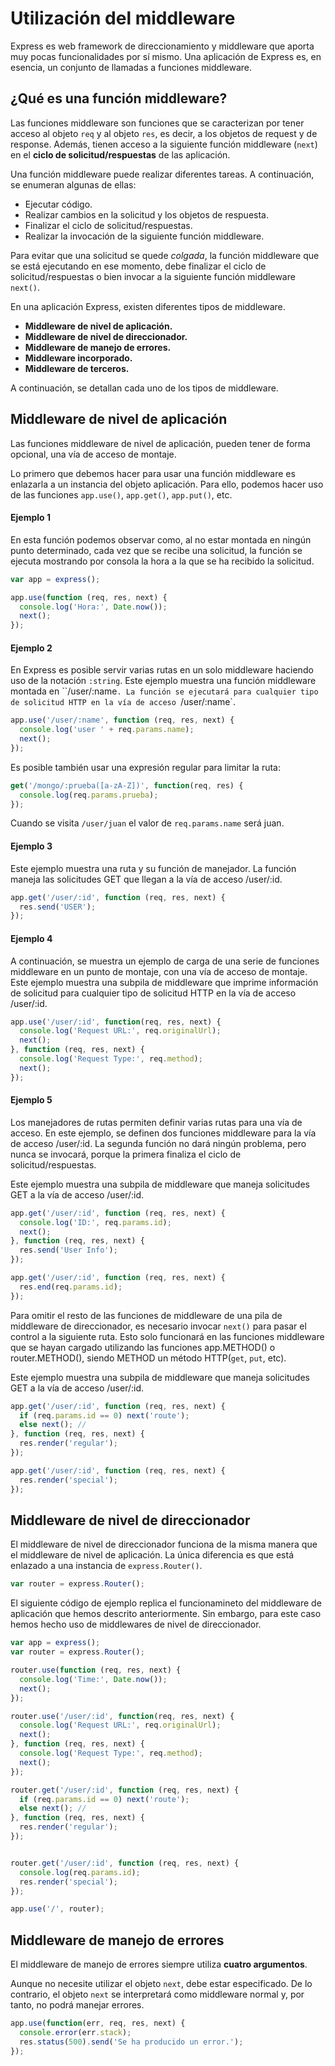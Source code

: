 # Utilización del middleware

Express es web framework de direccionamiento y middleware que aporta muy pocas
funcionalidades por sí mismo. Una aplicación de Express es, en esencia, un
conjunto de llamadas a funciones middleware.

## ¿Qué es una función middleware?

Las funciones middleware son funciones que se caracterizan por tener acceso al
objeto `req` y al objeto `res`, es decir, a los objetos de request y de
response. Además, tienen acceso a la siguiente función middleware (`next`)
en el **ciclo de solicitud/respuestas** de las aplicación.

Una función middleware puede realizar diferentes tareas. A continuación, se
enumeran algunas de ellas:

* Ejecutar código.
* Realizar cambios en la solicitud y los objetos de respuesta.
* Finalizar el ciclo de solicitud/respuestas.
* Realizar la invocación de la siguiente función middleware.

Para evitar que una solicitud se quede *colgada*, la función middleware que se
está ejecutando en ese momento, debe finalizar el ciclo de solicitud/respuestas
o bien invocar a la siguiente función middleware `next()`.

En una aplicación Express, existen diferentes tipos de middleware.

* **Middleware de nivel de aplicación.**
* **Middleware de nivel de direccionador.**
* **Middleware de manejo de errores.**
* **Middleware incorporado.**
* **Middleware de terceros.**

A continuación, se detallan cada uno de los tipos de middleware.

## Middleware de nivel de aplicación

Las funciones middleware de nivel de aplicación, pueden tener de forma
opcional, una vía de acceso de montaje.

Lo primero que debemos hacer para usar una función middleware es enlazarla
a un instancia del objeto aplicación. Para ello, podemos hacer uso de las
funciones `app.use()`, `app.get()`, `app.put()`, etc.

#### Ejemplo 1

En esta función podemos observar como, al no estar montada en ningún punto
determinado, cada vez que se recibe una solicitud, la función se ejecuta
mostrando por consola la hora a la que se ha recibido la solicitud.

```javascript
var app = express();

app.use(function (req, res, next) {
  console.log('Hora:', Date.now());
  next();
});
```

#### Ejemplo 2

En Express es posible servir varias rutas en un solo middleware haciendo uso
de la notación `:string`. Este ejemplo muestra una función middleware
montada en ``/user/:name`. La función se ejecutará para cualquier tipo de
solicitud HTTP en la vía de acceso `/user/:name`.

```javascript
app.use('/user/:name', function (req, res, next) {
  console.log('user ' + req.params.name);
  next();
});
```
Es posible también usar una expresión regular para limitar la ruta:
``` javascript
get('/mongo/:prueba([a-zA-Z])', function(req, res) {
  console.log(req.params.prueba);
});
```

Cuando se visita `/user/juan` el valor de `req.params.name` será juan.

#### Ejemplo 3

Este ejemplo muestra una ruta y su función de manejador. La función maneja
las solicitudes GET que llegan a la vía de acceso /user/:id.

```javascript
app.get('/user/:id', function (req, res, next) {
  res.send('USER');
});
```

#### Ejemplo 4

A continuación, se muestra un ejemplo de carga de una serie de funciones
middleware en un punto de montaje, con una vía de acceso de montaje.
Este ejemplo muestra una subpila de middleware que imprime información de solicitud para cualquier tipo de solicitud HTTP en la vía de acceso /user/:id.

```javascript
app.use('/user/:id', function(req, res, next) {
  console.log('Request URL:', req.originalUrl);
  next();
}, function (req, res, next) {
  console.log('Request Type:', req.method);
  next();
});
```

#### Ejemplo 5

Los manejadores de rutas permiten definir varias rutas para una vía de
acceso. En este ejemplo, se definen dos funciones middleware para
la vía de acceso /user/:id. La segunda función no dará ningún problema, pero nunca se invocará, porque la primera finaliza el ciclo de
solicitud/respuestas.

Este ejemplo muestra una subpila de middleware que maneja solicitudes GET a la vía de acceso /user/:id.

```javascript
app.get('/user/:id', function (req, res, next) {
  console.log('ID:', req.params.id);
  next();
}, function (req, res, next) {
  res.send('User Info');
});

app.get('/user/:id', function (req, res, next) {
  res.end(req.params.id);
});
```

Para omitir el resto de las funciones de middleware de una pila de middleware
de direccionador, es necesario invocar `next()` para pasar el control a la
siguiente ruta. Esto solo funcionará en las funciones middleware que se hayan
cargado utilizando las funciones app.METHOD() o router.METHOD(), siendo METHOD
un método HTTP(`get`, `put`, etc).

Este ejemplo muestra una subpila de middleware que maneja solicitudes GET a la vía de acceso /user/:id.

```javascript
app.get('/user/:id', function (req, res, next) {
  if (req.params.id == 0) next('route');
  else next(); //
}, function (req, res, next) {
  res.render('regular');
});

app.get('/user/:id', function (req, res, next) {
  res.render('special');
});
```

## Middleware de nivel de direccionador

El middleware de nivel de direccionador funciona de la misma manera que el
middleware de nivel de aplicación. La única diferencia es que está enlazado a una 
instancia de `express.Router()`.

```javascript
var router = express.Router();
```

El siguiente código de ejemplo replica el funcionamineto del middleware
de aplicación que hemos descrito anteriormente. Sin embargo, para este caso 
hemos hecho uso de middlewares de nivel de direccionador.

```javascript
var app = express();
var router = express.Router();

router.use(function (req, res, next) {
  console.log('Time:', Date.now());
  next();
});

router.use('/user/:id', function(req, res, next) {
  console.log('Request URL:', req.originalUrl);
  next();
}, function (req, res, next) {
  console.log('Request Type:', req.method);
  next();
});

router.get('/user/:id', function (req, res, next) {
  if (req.params.id == 0) next('route');
  else next(); //
}, function (req, res, next) {
  res.render('regular');
});


router.get('/user/:id', function (req, res, next) {
  console.log(req.params.id);
  res.render('special');
});

app.use('/', router);
```

## Middleware de manejo de errores

El middleware de manejo de errores siempre utiliza **cuatro argumentos**. 

Aunque no necesite utilizar el objeto `next`, debe estar especificado.
De lo contrario, el objeto `next` se interpretará como middleware normal 
y, por tanto, no podrá manejar errores.

```javascript
app.use(function(err, req, res, next) {
  console.error(err.stack);
  res.status(500).send('Se ha producido un error.');
});
````
